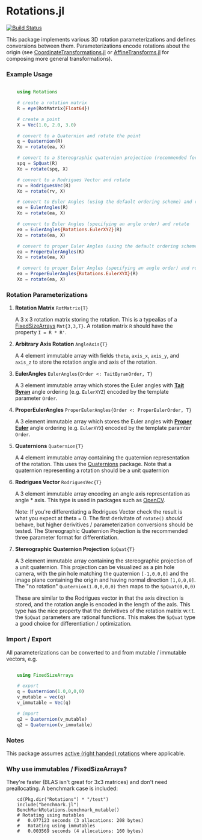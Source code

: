 # Rotations.jl

[![Build Status](https://travis-ci.org/FugroRoames/Rotations.jl.svg?branch=master)](https://travis-ci.org/FugroRoames/Rotations.jl)

This package implements various 3D rotation parameterizations and defines conversions between them.  Parameterizations encode rotations about the origin (see [CoordinateTransformations.jl](https://github.com/FugroRoames/CoordinateTransformations.jl) or [AffineTransforms.jl](https://github.com/timholy/AffineTransforms.jl) for composing more general transformations).

### Example Usage

```julia

    using Rotations

    # create a rotation matrix
    R = eye(RotMatrix{Float64})

    # create a point
    X = Vec(1.0, 2.0, 3.0)

    # convert to a Quaternion and rotate the point
    q = Quaternion(R)
    Xo = rotate(ea, X)

    # convert to a Stereographic quaternion projection (recommended for applications with differentiation) and rotate
    spq = SpQuat(R)
    Xo = rotate(spq, X)

    # convert to a Rodrigues Vector and rotate
    rv = RodriguesVec(R)
    Xo = rotate(rv, X)

    # convert to Euler Angles (using the default ordering scheme) and rotate
    ea = EulerAngles(R)
    Xo = rotate(ea, X)

    # convert to Euler Angles (specifying an angle order) and rotate
    ea = EulerAngles{Rotations.EulerXYZ}(R)
    Xo = rotate(ea, X)

    # convert to proper Euler Angles (using the default ordering scheme) and rotate
    ea = ProperEulerAngles(R)
    Xo = rotate(ea, X)

    # convert to proper Euler Angles (specifying an angle order) and rotate
    ea = ProperEulerAngles{Rotations.EulerXYX}(R)
    Xo = rotate(ea, X)


```

### Rotation Parameterizations

1. **Rotation Matrix** `RotMatrix{T}`

    A 3 x 3 rotation matrix storing the rotation.  This is a typealias of a [FixedSizeArrays](https://github.com/SimonDanisch/FixedSizeArrays.jl) `Mat{3,3,T}`.  A rotation matrix `R` should have the property `I = R * R'`.


2. **Arbitrary Axis Rotation** `AngleAxis{T}`

    A 4 element immutable array with fields `theta`, `axis_x`, `axis_y`, and `axis_z` to store the rotation angle and axis of the rotation.


3. **EulerAngles** `EulerAngles{Order <: TaitByranOrder, T}`

    A 3 element immutable array which stores the Euler angles with [**Tait Byran**](https://en.wikipedia.org/wiki/Euler_angles#Tait.E2.80.93Bryan_angles) angle ordering (e.g. `EulerXYZ`) encoded by the template parameter `Order`.


4. **ProperEulerAngles** `ProperEulerAngles{Order <: ProperEulerOrder, T}`

    A 3 element immutable array which stores the Euler angles with [**Proper Euler**](https://en.wikipedia.org/wiki/Euler_angles#Conventions) angle ordering (e.g. `EulerXYX`) encoded by the template paramter `Order`.


5. **Quaternions** `Quaternion{T}`

    A 4 element immutable array containing the quaternion representation of the rotation.  This uses the [Quaternions](https://github.com/JuliaGeometry/Quaternions.jl) package. Note that a quaternion representing a rotation should be a unit quaternion


6. **Rodrigues Vector** `RodriguesVec{T}`

    A 3 element immutable array encoding an angle axis representation as angle * axis.  This type is used in packages such as [OpenCV](http://docs.opencv.org/2.4/modules/calib3d/doc/camera_calibration_and_3d_reconstruction.html#void%20Rodrigues%28InputArray%20src,%20OutputArray%20dst,%20OutputArray%20jacobian%29).

    Note: If you're differentiating a Rodrigues Vector check the result is what you expect at theta = 0.  The first derivitate of `rotate()` *should* behave, but higher derivitives / parameterization conversions should be tested.  The Stereographic Quaternion Projection is the recommended three parameter format for differentiation.


7. **Stereographic Quaternion Projection** `SpQuat{T}`

    A 3 element immutable array containing the stereographic projection of a unit quaternion.  This projection can be visualized as a pin hole camera, with the pin hole matching the quaternion `[-1,0,0,0]` and the image plane containing the origin and having normal direction `[1,0,0,0]`.  The "no rotation" `Quaternion(1.0,0,0,0)` then maps to the `SpQuat(0,0,0)`

    These are similar to the Rodrigues vector in that the axis direction is stored, and the rotation angle is encoded in the length of the axis.  This type has the nice property that the derivitives of the rotation matrix w.r.t. the `SpQuat` parameters are rational functions.  This makes the `SpQuat` type a good choice for differentiation / optimization.



### Import / Export

All parameterizations can be converted to and from mutable / immutable vectors, e.g.

```julia

    using FixedSizeArrays

    # export
    q = Quaternion(1.0,0,0,0)
    v_mutable = vec(q)
    v_immutable = Vec(q)

    # import
    q2 = Quaternion(v_mutable)
    q2 = Quaternion(v_immutable)

```

### Notes

This package assumes [active (right handed) rotations](https://en.wikipedia.org/wiki/Active_and_passive_transformation) where applicable.


### Why use immutables / FixedSizeArrays?

They're faster (BLAS isn't great for 3x3 matrices) and don't need preallocating.  A benchmark case is included:

```
    cd(Pkg.dir("Rotations") * "/test")
    include("benchmark.jl")
    BenchMarkRotations.benchmark_mutable()
    # Rotating using mutables
    #   0.077123 seconds (3 allocations: 208 bytes)
    #   Rotating using immutables
    #   0.003569 seconds (4 allocations: 160 bytes)
```

```

